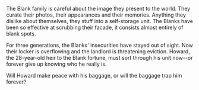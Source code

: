 The Blank family is careful about the image they present to the world.
They curate their photos, their appearances and their memories.
Anything they dislike about themselves, they stuff into a self-storage unit.
The Blanks have been so effective at scrubbing their facade, it consists almost entirely of blank spots.

For three generations, the Blanks' insecurities have stayed out of sight.
Now their locker is overflowing and the landlord is threatening eviction.
Howard, the 28-year-old heir to the Blank fortune, must sort through his unit now--or forever give up knowing who he really is.

Will Howard make peace with his baggage, or will the baggage trap him forever?
